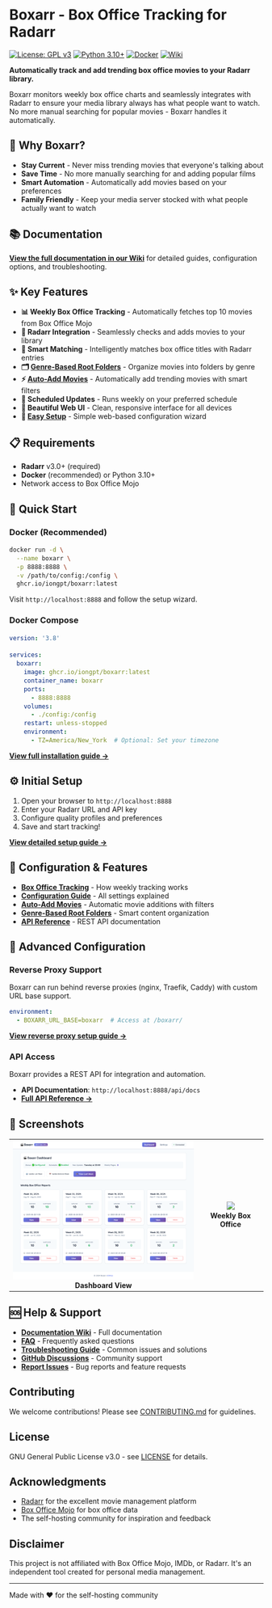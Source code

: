# Boxarr - Box Office Tracking for Radarr

[![License: GPL v3](https://img.shields.io/badge/License-GPLv3-blue.svg)](https://www.gnu.org/licenses/gpl-3.0)
[![Python 3.10+](https://img.shields.io/badge/python-3.10+-blue.svg)](https://www.python.org/downloads/)
[![Docker](https://img.shields.io/badge/docker-ready-brightgreen.svg)](https://www.docker.com/)
[![Wiki](https://img.shields.io/badge/wiki-documentation-blue)](https://github.com/iongpt/boxarr/wiki)

**Automatically track and add trending box office movies to your Radarr library.**

Boxarr monitors weekly box office charts and seamlessly integrates with Radarr to ensure your media library always has what people want to watch. No more manual searching for popular movies - Boxarr handles it automatically.

## 🎯 Why Boxarr?

- **Stay Current** - Never miss trending movies that everyone's talking about
- **Save Time** - No more manually searching for and adding popular films  
- **Smart Automation** - Automatically add movies based on your preferences
- **Family Friendly** - Keep your media server stocked with what people actually want to watch

## 📚 Documentation

**[View the full documentation in our Wiki](https://github.com/iongpt/boxarr/wiki)** for detailed guides, configuration options, and troubleshooting.

## ✨ Key Features

- **📊 Weekly Box Office Tracking** - Automatically fetches top 10 movies from Box Office Mojo
- **🔄 Radarr Integration** - Seamlessly checks and adds movies to your library
- **🎯 Smart Matching** - Intelligently matches box office titles with Radarr entries
- **🗂️ [Genre‑Based Root Folders](https://github.com/iongpt/boxarr/wiki/Genre-Based-Root-Folders)** - Organize movies into folders by genre
- **⚡ [Auto-Add Movies](https://github.com/iongpt/boxarr/wiki/Configuration-Guide#auto-add-movies)** - Automatically add trending movies with smart filters
- **📅 Scheduled Updates** - Runs weekly on your preferred schedule
- **🎨 Beautiful Web UI** - Clean, responsive interface for all devices
- **🚀 [Easy Setup](https://github.com/iongpt/boxarr/wiki/Initial-Setup)** - Simple web-based configuration wizard

## 📋 Requirements

- **Radarr** v3.0+ (required)
- **Docker** (recommended) or Python 3.10+
- Network access to Box Office Mojo

## 🚀 Quick Start

### Docker (Recommended)

```bash
docker run -d \
  --name boxarr \
  -p 8888:8888 \
  -v /path/to/config:/config \
  ghcr.io/iongpt/boxarr:latest
```

Visit `http://localhost:8888` and follow the setup wizard.

### Docker Compose

```yaml
version: '3.8'

services:
  boxarr:
    image: ghcr.io/iongpt/boxarr:latest
    container_name: boxarr
    ports:
      - 8888:8888
    volumes:
      - ./config:/config
    restart: unless-stopped
    environment:
      - TZ=America/New_York  # Optional: Set your timezone
```

**[View full installation guide →](https://github.com/iongpt/boxarr/wiki/Installation-Guide)**

## ⚙️ Initial Setup

1. Open your browser to `http://localhost:8888`
2. Enter your Radarr URL and API key
3. Configure quality profiles and preferences
4. Save and start tracking!

**[View detailed setup guide →](https://github.com/iongpt/boxarr/wiki/Initial-Setup)**

## 📖 Configuration & Features

- **[Box Office Tracking](https://github.com/iongpt/boxarr/wiki/Box-Office-Tracking)** - How weekly tracking works
- **[Configuration Guide](https://github.com/iongpt/boxarr/wiki/Configuration-Guide)** - All settings explained
- **[Auto-Add Movies](https://github.com/iongpt/boxarr/wiki/Configuration-Guide#auto-add-movies)** - Automatic movie additions with filters
- **[Genre-Based Root Folders](https://github.com/iongpt/boxarr/wiki/Genre-Based-Root-Folders)** - Smart content organization
- **[API Reference](https://github.com/iongpt/boxarr/wiki/API-Reference)** - REST API documentation

## 🔧 Advanced Configuration

### Reverse Proxy Support

Boxarr can run behind reverse proxies (nginx, Traefik, Caddy) with custom URL base support.

```yaml
environment:
  - BOXARR_URL_BASE=boxarr  # Access at /boxarr/
```

**[View reverse proxy setup guide →](https://github.com/iongpt/boxarr/wiki/Configuration-Guide#reverse-proxy-configuration)**

### API Access

Boxarr provides a REST API for integration and automation.

- **API Documentation**: `http://localhost:8888/api/docs`
- **[Full API Reference →](https://github.com/iongpt/boxarr/wiki/API-Reference)**

## 📸 Screenshots

<table>
  <tr>
    <td align="center">
      <img src="docs/dashboard.png" width="400"/>
      <br><b>Dashboard View</b>
    </td>
    <td align="center">
      <img src="docs/week-view.png" width="400"/>
      <br><b>Weekly Box Office</b>
    </td>
  </tr>
</table>

## 🆘 Help & Support

- **[Documentation Wiki](https://github.com/iongpt/boxarr/wiki)** - Full documentation
- **[FAQ](https://github.com/iongpt/boxarr/wiki/FAQ)** - Frequently asked questions
- **[Troubleshooting Guide](https://github.com/iongpt/boxarr/wiki/Troubleshooting)** - Common issues and solutions
- **[GitHub Discussions](https://github.com/iongpt/boxarr/discussions)** - Community support
- **[Report Issues](https://github.com/iongpt/boxarr/issues)** - Bug reports and feature requests

## Contributing

We welcome contributions! Please see [CONTRIBUTING.md](CONTRIBUTING.md) for guidelines.

## License

GNU General Public License v3.0 - see [LICENSE](LICENSE) for details.

## Acknowledgments

- [Radarr](https://radarr.video/) for the excellent movie management platform
- [Box Office Mojo](https://www.boxofficemojo.com/) for box office data
- The self-hosting community for inspiration and feedback

## Disclaimer

This project is not affiliated with Box Office Mojo, IMDb, or Radarr. It's an independent tool created for personal media management.

---

Made with ❤️ for the self-hosting community
